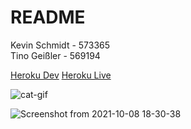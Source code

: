# README
Kevin Schmidt - 573365\
Tino Geißler - 569194

[Heroku Dev](https://abitmore-song-api.herokuapp.com/)
[Heroku Live](https://abitmore-song-api-prod.herokuapp.com/)

![cat-gif](https://i.giphy.com/media/VbnUQpnihPSIgIXuZv/giphy.webp)

![Screenshot from 2021-10-08 18-30-38](https://user-images.githubusercontent.com/49196195/136591798-943fe69c-3bb2-4cd2-814e-416764765523.png)

